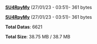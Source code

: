 [**SU4RpyMy**](/data/SU4RpyMy.txt) (27/01/23 - 03:51)- 361 bytes

[**SU4RpyMy**](/data/SU4RpyMy.txt) (27/01/23 - 03:51)- 361 bytes

**Total Datas**: 6621

**Total Size**: 38.75 MB / 38.7 MB